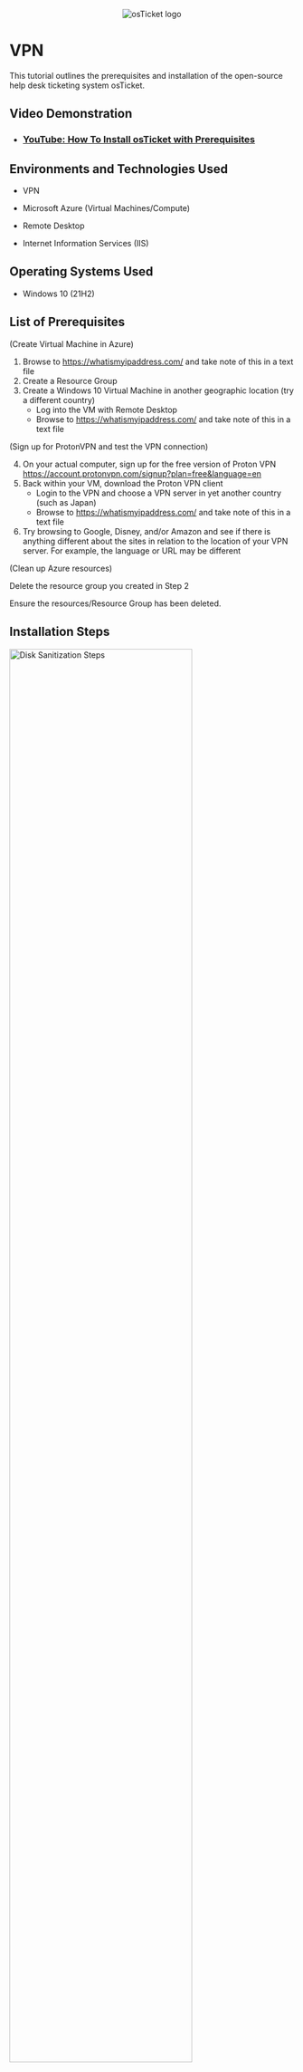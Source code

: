 <p align="center">
<img src="https://i.imgur.com/Clzj7Xs.png" alt="osTicket logo"/>
</p>

<h1>VPN</h1>
This tutorial outlines the prerequisites and installation of the open-source help desk ticketing system osTicket.<br />


<h2>Video Demonstration</h2>

- ### [YouTube: How To Install osTicket with Prerequisites](https://www.youtube.com)

<h2>Environments and Technologies Used</h2>

- VPN

- Microsoft Azure (Virtual Machines/Compute)

- Remote Desktop

- Internet Information Services (IIS)


<h2>Operating Systems Used </h2>

- Windows 10</b> (21H2)

<h2>List of Prerequisites</h2>

(Create Virtual Machine in Azure)

  1. Browse to https://whatismyipaddress.com/ and take note of this in a text file
  2. Create a Resource Group
  3. Create a Windows 10 Virtual Machine in another geographic location (try a different country)
      - Log into the VM with Remote Desktop
      - Browse to https://whatismyipaddress.com/ and take note of this in a text file

(Sign up for ProtonVPN and test the VPN connection)

  4. On your actual computer, sign up for the free version of Proton VPN https://account.protonvpn.com/signup?plan=free&language=en  
  5. Back within your VM, download the Proton VPN client
      - Login to the VPN and choose a VPN server in yet another country (such as Japan)
      - Browse to https://whatismyipaddress.com/  and take note of this in a text file
  6. Try browsing to Google, Disney, and/or Amazon and see if there is anything different about the sites in relation to the location of your VPN server. For example, the language or URL may be different

(Clean up Azure resources)

Delete the resource group you created in Step 2

Ensure the resources/Resource Group has been deleted.


<h2>Installation Steps</h2>

<p>
<img src="https://i.imgur.com/DJmEXEB.png" height="80%" width="80%" alt="Disk Sanitization Steps"/>
</p>
<p>
Lorem ipsum dolor sit amet, consectetur adipiscing elit, sed do eiusmod tempor incididunt ut labore et dolore magna aliqua. Ut enim ad minim veniam, quis nostrud exercitation ullamco laboris nisi ut aliquip ex ea commodo consequat. Duis aute irure dolor in reprehenderit in voluptate velit esse cillum dolore eu fugiat nulla pariatur.
</p>
<br />

<p>
<img src="https://i.imgur.com/DJmEXEB.png" height="80%" width="80%" alt="Disk Sanitization Steps"/>
</p>
<p>
Lorem ipsum dolor sit amet, consectetur adipiscing elit, sed do eiusmod tempor incididunt ut labore et dolore magna aliqua. Ut enim ad minim veniam, quis nostrud exercitation ullamco laboris nisi ut aliquip ex ea commodo consequat. Duis aute irure dolor in reprehenderit in voluptate velit esse cillum dolore eu fugiat nulla pariatur.
</p>
<br />

<p>
<img src="https://i.imgur.com/DJmEXEB.png" height="80%" width="80%" alt="Disk Sanitization Steps"/>
</p>
<p>
Lorem ipsum dolor sit amet, consectetur adipiscing elit, sed do eiusmod tempor incididunt ut labore et dolore magna aliqua. Ut enim ad minim veniam, quis nostrud exercitation ullamco laboris nisi ut aliquip ex ea commodo consequat. Duis aute irure dolor in reprehenderit in voluptate velit esse cillum dolore eu fugiat nulla pariatur.
</p>
<br />
